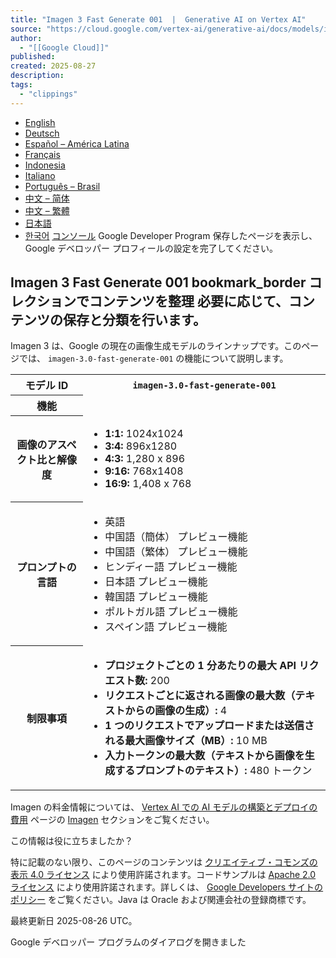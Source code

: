 ```yaml
---
title: "Imagen 3 Fast Generate 001  |  Generative AI on Vertex AI"
source: "https://cloud.google.com/vertex-ai/generative-ai/docs/models/imagen/3-0-fast-generate-001?hl=ja"
author:
  - "[[Google Cloud]]"
published:
created: 2025-08-27
description:
tags:
  - "clippings"
---
```

- [English](https://cloud.google.com/vertex-ai/generative-ai/docs/models/imagen/3-0-fast-generate-001)
- [Deutsch](https://cloud.google.com/vertex-ai/generative-ai/docs/models/imagen/3-0-fast-generate-001?hl=de)
- [Español – América Latina](https://cloud.google.com/vertex-ai/generative-ai/docs/models/imagen/3-0-fast-generate-001?hl=es-419)
- [Français](https://cloud.google.com/vertex-ai/generative-ai/docs/models/imagen/3-0-fast-generate-001?hl=fr)
- [Indonesia](https://cloud.google.com/vertex-ai/generative-ai/docs/models/imagen/3-0-fast-generate-001?hl=id)
- [Italiano](https://cloud.google.com/vertex-ai/generative-ai/docs/models/imagen/3-0-fast-generate-001?hl=it)
- [Português – Brasil](https://cloud.google.com/vertex-ai/generative-ai/docs/models/imagen/3-0-fast-generate-001?hl=pt-br)
- [中文 – 简体](https://cloud.google.com/vertex-ai/generative-ai/docs/models/imagen/3-0-fast-generate-001?hl=zh-cn)
- [中文 – 繁體](https://cloud.google.com/vertex-ai/generative-ai/docs/models/imagen/3-0-fast-generate-001?hl=zh-tw)
- [日本語](https://cloud.google.com/vertex-ai/generative-ai/docs/models/imagen/3-0-fast-generate-001?hl=ja)
- [한국어](https://cloud.google.com/vertex-ai/generative-ai/docs/models/imagen/3-0-fast-generate-001?hl=ko)
[コンソール](https://console.cloud.google.com/?hl=ja) Google Developer Program 保存したページを表示し、Google デベロッパー プロフィールの設定を完了してください。

## Imagen 3 Fast Generate 001 bookmark\_border コレクションでコンテンツを整理 必要に応じて、コンテンツの保存と分類を行います。

Imagen 3 は、Google の現在の画像生成モデルのラインナップです。このページでは、 `imagen-3.0-fast-generate-001` の機能について説明します。

<table><tbody><tr><th>モデル ID</th><th colspan="2"><code>imagen-3.<wbr>0-fast-generate-001</code></th></tr><tr><th>機能</th><td colspan="2"></td></tr><tr><th>画像のアスペクト比と解像度</th><td colspan="2"><ul><li><b>1:1:</b> 1024x1024</li><li><b>3:4:</b> 896x1280</li><li><b>4:3:</b> 1,280 x 896</li><li><b>9:16:</b> 768x1408</li><li><b>16:9:</b> 1,408 x 768</li></ul></td></tr><tr><th>プロンプトの言語</th><td><ul><li>英語</li><li>中国語（簡体） <span>プレビュー機能</span></li><li>中国語（繁体） <span>プレビュー機能</span></li><li>ヒンディー語 <span>プレビュー機能</span></li><li>日本語 <span>プレビュー機能</span></li><li>韓国語 <span>プレビュー機能</span></li><li>ポルトガル語 <span>プレビュー機能</span></li><li>スペイン語 <span>プレビュー機能</span></li></ul></td></tr><tr><th rowspan="6">制限事項</th><td colspan="2"><ul><li><b>プロジェクトごとの 1 分あたりの最大 API リクエスト数:</b> 200</li><li><b>リクエストごとに返される画像の最大数（テキストからの画像の生成）:</b> 4</li><li><b>1 つのリクエストでアップロードまたは送信される最大画像サイズ（MB）:</b> 10 MB</li><li><b>入力トークンの最大数（テキストから画像を生成するプロンプトのテキスト）:</b> 480 トークン</li></ul></td></tr></tbody></table>

Imagen の料金情報については、 [Vertex AI での AI モデルの構築とデプロイの費用](https://cloud.google.com/vertex-ai/generative-ai/pricing?hl=ja#imagen-models) ページの [Imagen](https://cloud.google.com/vertex-ai/generative-ai/pricing?hl=ja#imagen-models) セクションをご覧ください。

この情報は役に立ちましたか？

特に記載のない限り、このページのコンテンツは [クリエイティブ・コモンズの表示 4.0 ライセンス](https://creativecommons.org/licenses/by/4.0/) により使用許諾されます。コードサンプルは [Apache 2.0 ライセンス](https://www.apache.org/licenses/LICENSE-2.0) により使用許諾されます。詳しくは、 [Google Developers サイトのポリシー](https://developers.google.com/site-policies?hl=ja) をご覧ください。Java は Oracle および関連会社の登録商標です。

最終更新日 2025-08-26 UTC。

Google デベロッパー プログラムのダイアログを開きました